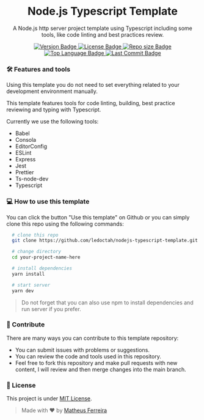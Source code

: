 <h1 align="center">Node.js Typescript Template</h1>

<p align="center">
  A Node.js http server project template using Typescript including some tools, like code linting and best practices review.
</p>

<p align="center">
  <a href="https://github.com/ledoctah/nodejs-typescript-template">
    <img src="https://img.shields.io/github/package-json/v/ledoctah/nodejs-typescript-template" alt="Version Badge" />
  </a>

  <a href="https://github.com/ledoctah/nodejs-typescript-template/blob/main/LICENSE.md">
    <img src="https://shields.io/github/license/ledoctah/nodejs-typescript-template" alt="License Badge" />
  </a>

  <a href="https://github.com/ledoctah/nodejs-typescript-template">
    <img src="https://shields.io/github/repo-size/ledoctah/nodejs-typescript-template" alt="Repo size Badge" />
  </a>

  <a href="https://github.com/ledoctah/nodejs-typescript-template">
    <img src="https://shields.io/github/languages/top/ledoctah/nodejs-typescript-template" alt="Top Language Badge" />
  </a>

  <a href="https://github.com/ledoctah/nodejs-typescript-template">
    <img src="https://shields.io/github/last-commit/ledoctah/nodejs-typescript-template" alt="Last Commit Badge" />
  </a>
</p>

### 🛠️ Features and tools

Using this template you do not need to set everything related to your development environment manually.

This template features tools for code linting, building, best practice reviewing and typing with Typescript.

Currently we use the following tools:

- Babel
- Consola
- EditorConfig
- ESLint
- Express
- Jest
- Prettier
- Ts-node-dev
- Typescript

### 💻 How to use this template

You can click the button "Use this template" on Github or you can simply clone this repo using the following commands:

```bash
  # clone this repo
  git clone https://github.com/ledoctah/nodejs-typescript-template.git your-project-name-here

  # change directory
  cd your-project-name-here

  # install dependencies
  yarn install

  # start server
  yarn dev
```
> Do not forget that you can also use npm to install dependencies and run server if you prefer.

### 🤝 Contribute

There are many ways you can contribute to this template repository:

- You can submit issues with problems or suggestions.
- You can review the code and tools used in this repository.
- Feel free to fork this repository and make pull requests with new content, I will review and then merge changes into the main branch.

### 📄 License

This project is under [MIT License](https://github.com/ledoctah/nodejs-typescript-template/blob/master/LICENSE.md).

> Made with ❤️ by [Matheus Ferreira](https://github.com/ledoctah)
